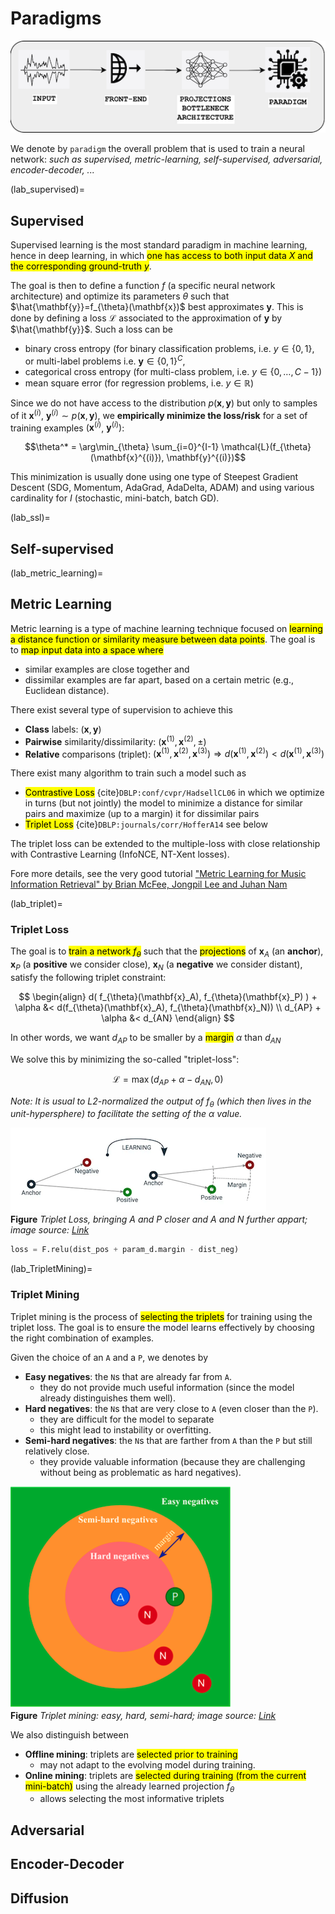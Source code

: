 # Paradigms

![top](/images/top.png)

We denote by `paradigm` the overall problem that is used to train a neural network: *such as supervised, metric-learning, self-supervised, adversarial, encoder-decoder, ...*




(lab_supervised)=
## Supervised

Supervised learning is the most standard paradigm in machine learning, hence in deep learning, in which <mark>one has access to both input data $X$ and the corresponding ground-truth $y$</mark>.

The goal is then to define a function $f$ (a specific neural network architecture) and optimize its parameters $\theta$ such that $\hat{\mathbf{y}}=f_{\theta}(\mathbf{x})$ best approximates $\mathbf{y}$.
This is done by defining a loss $\mathcal{L}$ associated to the approximation of $\mathbf{y}$ by $\hat{\mathbf{y}}$.
Such a loss can be
- binary cross entropy (for binary classification problems, i.e. $y \in \{0,1\}$, or multi-label problems i.e. $\mathbf{y} \in \{0,1\}^C$,
- categorical cross entropy (for multi-class problem, i.e. $y \in \{0,\ldots, C-1\}$)
- mean square error (for regression problems, i.e. $y \in \mathbb{R}$)

Since we do not have access to the distribution $p(\mathbf{x},\mathbf{y})$ but only to samples of it $\mathbf{x}^{(i)}$, $\mathbf{y}^{(i)} \sim p(\mathbf{x},\mathbf{y})$, we **empirically minimize the loss/risk** for a set of training examples $(\mathbf{x}^{(i)}$, $\mathbf{y}^{(i)})$:

$$\theta^* = \arg\min_{\theta} \sum_{i=0}^{I-1} \mathcal{L}(f_{\theta}(\mathbf{x}^{(i)}), \mathbf{y}^{(i)})$$

This minimization is usually done using one type of Steepest Gradient Descent (SDG, Momentum, AdaGrad, AdaDelta, ADAM) and using various cardinality for $I$ (stochastic, mini-batch, batch GD).




(lab_ssl)=
## Self-supervised







(lab_metric_learning)=
## Metric Learning

Metric learning is a type of machine learning technique focused on <mark>learning a distance function or similarity measure between data points</mark>.
The goal is to <mark>map input data into a space where</mark>
- similar examples are close together and
- dissimilar examples are far apart, based on a certain metric (e.g., Euclidean distance).

There exist several type of supervision to achieve this
- **Class** labels: $(\mathbf{x},\mathbf{y})$
- **Pairwise** similarity/dissimilarity: $(\mathbf{x}^{(1)},\mathbf{x}^{(2)},\pm)$
- **Relative** comparisons (triplet): $(\mathbf{x}^{(1)}, \mathbf{x}^{(2)},\mathbf{x}^{(3)}) \Rightarrow d(\mathbf{x}^{(1)},\mathbf{x}^{(2)}) < d(\mathbf{x}^{(1)},\mathbf{x}^{(3)})$

There exist many algorithm to train such a model such as
- <mark>Contrastive Loss</mark> {cite}`DBLP:conf/cvpr/HadsellCL06` in which we optimize in turns (but not jointly) the model to minimize a distance for similar pairs and maximize (up to a margin) it for dissimilar pairs
- <mark>Triplet Loss</mark> {cite}`DBLP:journals/corr/HofferA14` see below

The triplet loss can be extended to the multiple-loss with close relationship with Contrastive Learning (InfoNCE, NT-Xent losses).

Fore more details, see the very good tutorial ["Metric Learning for Music Information Retrieval" by Brian McFee, Jongpil Lee and Juhan Nam](https://github.com/bmcfee/ismir2020-metric-learning)




(lab_triplet)=
### Triplet Loss

The goal is to <mark>train a network $f_{\theta}$</mark> such that the <mark>projections</mark> of $\mathbf{x}_A$ (an **anchor**), $\mathbf{x}_P$ (a **positive** we consider close), $\mathbf{x}_N$ (a **negative** we consider distant),
satisfy the following triplet constraint:

$$
\begin{align}
d( f_{\theta}(\mathbf{x}_A), f_{\theta}(\mathbf{x}_P) ) + \alpha &< d(f_{\theta}(\mathbf{x}_A), f_{\theta}(\mathbf{x}_N)) \\
d_{AP} + \alpha &< d_{AN}
\end{align}
$$

In other words, we want $d_{AP}$ to be smaller by a <mark>margin</mark> $\alpha$ than $d_{AN}$

We solve this by minimizing the so-called "triplet-loss":

$$\mathcal{L} = \max(d_{AP} + \alpha - d_{AN},0)$$

*Note: It is usual to L2-normalized the output of $f_{\theta}$ (which then lives in the unit-hypersphere) to facilitate the setting of the $\alpha$ value.*

![triplet-loss](/images/brick_triplet.png)\
**Figure**
*Triplet Loss, bringing A and P closer and A and N further appart; image source: [Link](https://towardsdatascience.com/triplet-loss-advanced-intro-49a07b7d8905)*

```python
loss = F.relu(dist_pos + param_d.margin - dist_neg)
```




(lab_TripletMining)=
### Triplet Mining

Triplet mining is the process of <mark>selecting the triplets</mark> for training using the triplet loss.
The goal is to ensure the model learns effectively by choosing the right combination of examples.

Given the choice of an `A` and a `P`, we denotes by

- **Easy negatives**: the `N`s that are already far from `A`.
	- they do not provide much useful information (since the model already distinguishes them well).
- **Hard negatives**: the `N`s that are very close to `A`  (even closer than the `P`).
	- they are difficult for the model to separate
	- this might lead to instability or overfitting.
- **Semi-hard negatives**: the `N`s that are farther from `A` than the `P` but still relatively close.
	- they provide valuable information  (because they are challenging without being as problematic as hard negatives).

![triplet-mining](/images/brick_tripletmining.png)\
**Figure**
*Triplet mining: easy, hard, semi-hard; image source: [Link](https://www.researchgate.net/figure/Online-Triplet-Mining-strategies-For-an-anchor-blue-A-and-a-positive-green-P-sample_fig6_364057028)*

We also distinguish between
- **Offline mining**: triplets are <mark>selected prior to training</mark>
	- may not adapt to the evolving model during training.
- **Online mining**: triplets are <mark>selected during training (from the current mini-batch)</mark> using the already learned projection $f_{\theta}$
	- allows selecting the most informative triplets






## Adversarial



## Encoder-Decoder



## Diffusion
